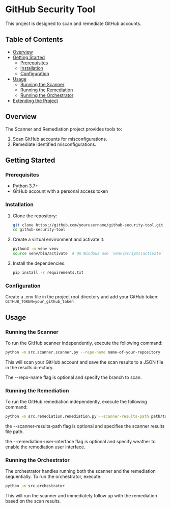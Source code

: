 # GitHub Security Tool

This project is designed to scan and remediate GitHub accounts.

## Table of Contents

- [Overview](#overview)
- [Getting Started](#getting-started)
  - [Prerequisites](#prerequisites)
  - [Installation](#installation)
  - [Configuration](#configuration)
- [Usage](#usage)
  - [Running the Scanner](#running-the-scanner)
  - [Running the Remediation](#running-the-remediation)
  - [Running the Orchestrator](#running-the-orchestrator)
- [Extending the Project](#extending-the-project)

## Overview

The Scanner and Remediation project provides tools to:

1. Scan GitHub accounts for misconfigurations.
2. Remediate identified misconfigurations.

## Getting Started

### Prerequisites

- Python 3.7+
- GitHub account with a personal access token

### Installation

1. Clone the repository:
   ```bash
   git clone https://github.com/yourusername/github-security-tool.git
   cd github-security-tool
    ```
2. Create a virtual environment and activate it:
    ```bash
    python3 -m venv venv
    source venv/bin/activate  # On Windows use `venv\Scripts\activate`
   ```
3. Install the dependencies:
    ```bash
    pip install -r requirements.txt
    ```
   
### Configuration

Create a .env file in the project root directory and add your GitHub token:
    ```
    GITHUB_TOKEN=your_github_token
    ```

## Usage
### Running the Scanner
To run the GitHub scanner independently, execute the following command:

```bash
python -m src.scanner.scanner.py --repo-name name-of-your-repository
```
This will scan your GitHub account and save the scan results to a JSON file in the results directory.

The --repo-name flag is optional and specify the branch to scan.

### Running the Remediation
To run the GitHub remediation independently, execute the following command:

```bash
python -m src.remediation.remediation.py --scanner-results-path path/to/your/scanner_results.json --remediation-user-interface True
```

the --scanner-results-path flag is optional and specifies the scanner results file path. 

the --remediation-user-interface flag is optional and specify weather to enable the remediation user interface. 

### Running the Orchestrator
The orchestrator handles running both the scanner and the remediation sequentially. To run the orchestrator, execute:

```bash
python -m src.orchestrator
```
This will run the scanner and immediately follow up with the remediation based on the scan results.
